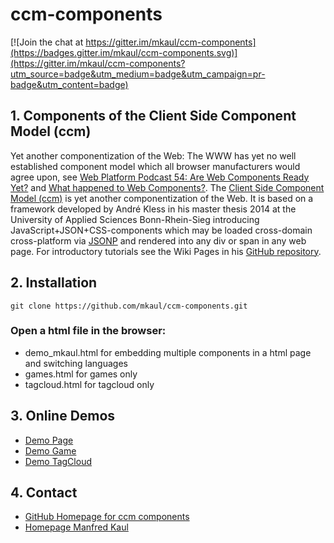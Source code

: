 # ccm-components

[![Join the chat at https://gitter.im/mkaul/ccm-components](https://badges.gitter.im/mkaul/ccm-components.svg)](https://gitter.im/mkaul/ccm-components?utm_source=badge&utm_medium=badge&utm_campaign=pr-badge&utm_content=badge)

## 1. Components of the Client Side Component Model (ccm)

Yet another componentization of the Web: The WWW has yet no well established component model which all browser manufacturers would agree upon, see [Web Platform Podcast 54: Are Web Components Ready Yet?](https://www.youtube.com/watch?v=oDtpXhMQeew) and [What happened to Web Components?](http://www.2ality.com/2015/08/web-component-status.html). The [Client Side Component Model (ccm)](https://github.com/akless/ccm-components/wiki/Einstieg:-Was-ist-ccm%3F) is yet another componentization of the Web. It is based on a framework developed by André Kless in his master thesis 2014 at the University of Applied Sciences Bonn-Rhein-Sieg introducing JavaScript+JSON+CSS-components which may be loaded cross-domain cross-platform via [JSONP](https://en.wikipedia.org/wiki/JSONP) and rendered into any div or span in any web page. For introductory tutorials see the Wiki Pages in his [GitHub repository](https://github.com/akless/ccm-components). 

## 2. Installation

    git clone https://github.com/mkaul/ccm-components.git
    

### Open a html file in the browser:
* demo_mkaul.html for embedding multiple components in a html page and switching languages
* games.html for games only
* tagcloud.html for tagcloud only

## 3. Online Demos
* [Demo Page](https://kaul.inf.fh-bonn-rhein-sieg.de/ccm/demo_mkaul.html)
* [Demo Game](https://kaul.inf.fh-bonn-rhein-sieg.de/ccm/games.html)
* [Demo TagCloud](https://kaul.inf.fh-bonn-rhein-sieg.de/ccm/tagcloud.html)

## 4. Contact
* [GitHub Homepage for ccm components](http://mkaul.github.io/ccm-components)
* [Homepage Manfred Kaul](https://kaul.inf.fh-bonn-rhein-sieg.de) 